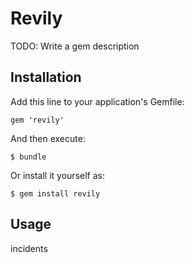 # Revily

TODO: Write a gem description

## Installation

Add this line to your application's Gemfile:

    gem 'revily'

And then execute:

    $ bundle

Or install it yourself as:

    $ gem install revily

## Usage

incidents